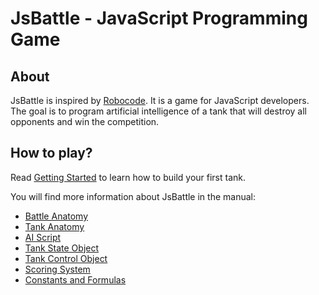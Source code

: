 # JsBattle - JavaScript Programming Game

## About
JsBattle is inspired by [Robocode](http://robocode.sourceforge.net/). It is a game for JavaScript developers. The goal is to program artificial intelligence of a tank that will destroy all opponents and win the competition.

## How to play?

Read [Getting Started](./getting_started.md) to learn how to build your first tank.

You will find more information about JsBattle in the manual:
  - [Battle Anatomy](battle_anatomy.md)
  - [Tank Anatomy](tank_anatomy.md)
  - [AI Script](ai_script.md)
  - [Tank State Object](tank_state_object.md)
  - [Tank Control Object](tank_control_object.md)
  - [Scoring System](scoring_system.md)
  - [Constants and Formulas](consts.md)

